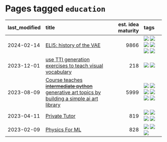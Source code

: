 # Pages tagged `education`

|last_modified|title|est. idea maturity|tags
|:---|:---|---:|:---|
|2024-02-14|[ELI5: history of the VAE](../ufldl_history.md)|9866|[![](https://img.shields.io/badge/tag-education-96bcc)](../tags/education.md) [![](https://img.shields.io/badge/tag-feature_learning-3c3258)](../tags/feature_learning.md) [![](https://img.shields.io/badge/tag-history-d47f6f)](../tags/history.md) [![](https://img.shields.io/badge/tag-history_of_science-913db)](../tags/history_of_science.md) [![](https://img.shields.io/badge/tag-publication-b08442)](../tags/publication.md) [![](https://img.shields.io/badge/tag-vae-193ec4)](../tags/vae.md)|
|2023-12-01|[use TTI generation exercises to teach visual vocabulary](../tti-for-visual-vocab.md)|218|[![](https://img.shields.io/badge/tag-course-deeba9)](../tags/course.md) [![](https://img.shields.io/badge/tag-education-96bcc)](../tags/education.md)|
|2023-08-09|[Course teaches ~~intermediate python~~ generative art topics by building a simple ai art library](../Course_teaches_basic_python_by_building_a_simple_ai_art_library.md)|5999|[![](https://img.shields.io/badge/tag-curriculum-683f3)](../tags/curriculum.md) [![](https://img.shields.io/badge/tag-education-96bcc)](../tags/education.md) [![](https://img.shields.io/badge/tag-from_issue-77485f)](../tags/from_issue.md) [![](https://img.shields.io/badge/tag-public_good-e839f4)](../tags/public_good.md) [![](https://img.shields.io/badge/tag-publication-b08442)](../tags/publication.md) [![](https://img.shields.io/badge/tag-wip-b7fb0)](../tags/wip.md)|
|2023-04-11|[Private Tutor](../private_tutor.md)|819|[![](https://img.shields.io/badge/tag-ai-f59257)](../tags/ai.md) [![](https://img.shields.io/badge/tag-discussion-467a7)](../tags/discussion.md) [![](https://img.shields.io/badge/tag-education-96bcc)](../tags/education.md) [![](https://img.shields.io/badge/tag-startup-bbc42)](../tags/startup.md)|
|2023-02-09|[Physics For ML](../physics_for_ml.md)|828|[![](https://img.shields.io/badge/tag-curriculum-683f3)](../tags/curriculum.md) [![](https://img.shields.io/badge/tag-education-96bcc)](../tags/education.md) [![](https://img.shields.io/badge/tag-publication-b08442)](../tags/publication.md)|